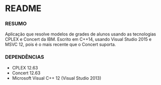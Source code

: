 # README #

### RESUMO ###
Aplicação que resolve modelos de grades de alunos usando as tecnologias CPLEX e Concert 
da IBM. Escrito em C++14, usando Visual Studio 2015 e MSVC 12, pois é o mais recente que o Concert
suporta.

### DEPENDÊNCIAS ###
* CPLEX 12.63
* Concert 12.63
* Microsoft Visual C++ 12 (Visual Studio 2013)
